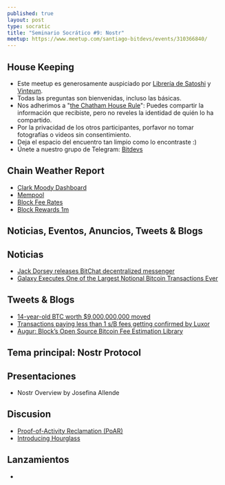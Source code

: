 ```yaml
---
published: true
layout: post
type: socratic
title: "Seminario Socrático #9: Nostr"
meetup: https://www.meetup.com/santiago-bitdevs/events/310366840/
---
```


House Keeping
-------------

- Este meetup es generosamente auspiciado por [Librería de Satoshi](https://libreriadesatoshi.com) y [Vinteum](https://vinteum.org/).
- Todas las preguntas son bienvenidas, incluso las básicas.
- Nos adherimos a "[the Chatham House Rule](https://www.chathamhouse.org/about-us/chatham-house-rule)": Puedes compartir la información que recibiste, pero no reveles la identidad de quién lo ha compartido.
- Por la privacidad de los otros participantes, porfavor no tomar fotografías o videos sin consentimiento.
- Deja el espacio del encuentro tan limpio como lo encontraste :)
- Únete a nuestro grupo de Telegram: [Bitdevs](https://t.me/+31Iqp2DrFnRlMzBh)

Chain Weather Report
--------------------

- [Clark Moody Dashboard](https://dashboard.clarkmoody.com/)
- [Mempool](https://mempool.space/graphs/mempool#1m)
- [Block Fee Rates](https://mempool.space/graphs/mining/block-fee-rates#1m)
- [Block Rewards 1m](https://mempool.space/graphs/mining/block-rewards#1m)

Noticias, Eventos, Anuncios, Tweets & Blogs
--------------------------------------------

## Noticias

- [Jack Dorsey releases BitChat decentralized messenger](https://github.com/permissionlesstech/bitchat)
- [Galaxy Executes One of the Largest Notional Bitcoin Transactions Ever](https://investor.galaxy.com/news/news-details/2025/Galaxy-Executes-One-of-the-Largest-Notional-Bitcoin-Transactions-Ever/default.aspx)

## Tweets & Blogs

- [14-year-old BTC worth $9,000,000,000 moved](https://x.com/WatcherGuru/status/1941167512491864554)
- [Transactions paying less than 1 s/B fees getting confirmed by Luxor](https://x.com/mononautical/status/1944934985237942662)
- [Augur: Block’s Open Source Bitcoin Fee Estimation Library](https://delvingbitcoin.org/t/augur-block-s-open-source-bitcoin-fee-estimation-library/1848)


Tema principal: Nostr Protocol
--------------------

## Presentaciones

- Nostr Overview by Josefina Allende

Discusion
---------

- [Proof-of-Activity Reclamation (PoAR)](https://groups.google.com/g/bitcoindev/c/L0LDKDJd-0M)
- [Introducing Hourglass](https://groups.google.com/g/bitcoindev/c/zmg3U117aNc)

## Lanzamientos
-